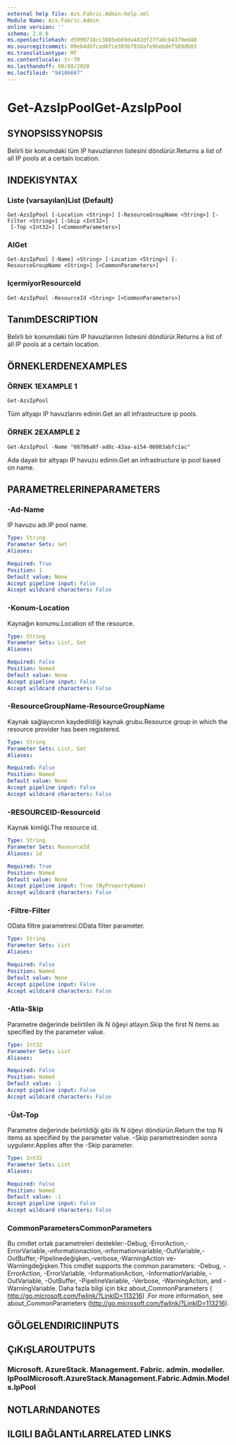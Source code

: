 ```yaml
---
external help file: Azs.Fabric.Admin-help.xml
Module Name: Azs.Fabric.Admin
online version: ''
schema: 2.0.0
ms.openlocfilehash: d5999718cc3085eb69da482df27fa0cb4379ed40
ms.sourcegitcommit: 09eb4dbfcad6fce303b793dafe9bebdef589db03
ms.translationtype: MT
ms.contentlocale: tr-TR
ms.lasthandoff: 08/08/2020
ms.locfileid: "94106667"
---
```

# <span data-ttu-id="99cc8-101">Get-AzsIpPool</span><span class="sxs-lookup"><span data-stu-id="99cc8-101">Get-AzsIpPool</span></span>

## <span data-ttu-id="99cc8-102">SYNOPSIS</span><span class="sxs-lookup"><span data-stu-id="99cc8-102">SYNOPSIS</span></span>
<span data-ttu-id="99cc8-103">Belirli bir konumdaki tüm IP havuzlarının listesini döndürür.</span><span class="sxs-lookup"><span data-stu-id="99cc8-103">Returns a list of all IP pools at a certain location.</span></span>

## <span data-ttu-id="99cc8-104">INDEKI</span><span class="sxs-lookup"><span data-stu-id="99cc8-104">SYNTAX</span></span>

### <span data-ttu-id="99cc8-105">Liste (varsayılan)</span><span class="sxs-lookup"><span data-stu-id="99cc8-105">List (Default)</span></span>
```
Get-AzsIpPool [-Location <String>] [-ResourceGroupName <String>] [-Filter <String>] [-Skip <Int32>]
 [-Top <Int32>] [<CommonParameters>]
```

### <span data-ttu-id="99cc8-106">Al</span><span class="sxs-lookup"><span data-stu-id="99cc8-106">Get</span></span>
```
Get-AzsIpPool [-Name] <String> [-Location <String>] [-ResourceGroupName <String>] [<CommonParameters>]
```

### <span data-ttu-id="99cc8-107">Içermiyor</span><span class="sxs-lookup"><span data-stu-id="99cc8-107">ResourceId</span></span>
```
Get-AzsIpPool -ResourceId <String> [<CommonParameters>]
```

## <span data-ttu-id="99cc8-108">Tanım</span><span class="sxs-lookup"><span data-stu-id="99cc8-108">DESCRIPTION</span></span>
<span data-ttu-id="99cc8-109">Belirli bir konumdaki tüm IP havuzlarının listesini döndürür.</span><span class="sxs-lookup"><span data-stu-id="99cc8-109">Returns a list of all IP pools at a certain location.</span></span>

## <span data-ttu-id="99cc8-110">ÖRNEKLERDEN</span><span class="sxs-lookup"><span data-stu-id="99cc8-110">EXAMPLES</span></span>

### <span data-ttu-id="99cc8-111">ÖRNEK 1</span><span class="sxs-lookup"><span data-stu-id="99cc8-111">EXAMPLE 1</span></span>
```
Get-AzsIpPool
```

<span data-ttu-id="99cc8-112">Tüm altyapı IP havuzlarını edinin.</span><span class="sxs-lookup"><span data-stu-id="99cc8-112">Get an all infrastructure ip pools.</span></span>

### <span data-ttu-id="99cc8-113">ÖRNEK 2</span><span class="sxs-lookup"><span data-stu-id="99cc8-113">EXAMPLE 2</span></span>
```
Get-AzsIpPool -Name "08786a0f-ad8c-43aa-a154-06083abfc1ac"
```

<span data-ttu-id="99cc8-114">Ada dayalı bir altyapı IP havuzu edinin.</span><span class="sxs-lookup"><span data-stu-id="99cc8-114">Get an infrastructure ip pool based on name.</span></span>

## <span data-ttu-id="99cc8-115">PARAMETRELERINE</span><span class="sxs-lookup"><span data-stu-id="99cc8-115">PARAMETERS</span></span>

### <span data-ttu-id="99cc8-116">-Ad</span><span class="sxs-lookup"><span data-stu-id="99cc8-116">-Name</span></span>
<span data-ttu-id="99cc8-117">IP havuzu adı.</span><span class="sxs-lookup"><span data-stu-id="99cc8-117">IP pool name.</span></span>

```yaml
Type: String
Parameter Sets: Get
Aliases:

Required: True
Position: 1
Default value: None
Accept pipeline input: False
Accept wildcard characters: False
```

### <span data-ttu-id="99cc8-118">-Konum</span><span class="sxs-lookup"><span data-stu-id="99cc8-118">-Location</span></span>
<span data-ttu-id="99cc8-119">Kaynağın konumu.</span><span class="sxs-lookup"><span data-stu-id="99cc8-119">Location of the resource.</span></span>

```yaml
Type: String
Parameter Sets: List, Get
Aliases:

Required: False
Position: Named
Default value: None
Accept pipeline input: False
Accept wildcard characters: False
```

### <span data-ttu-id="99cc8-120">-ResourceGroupName</span><span class="sxs-lookup"><span data-stu-id="99cc8-120">-ResourceGroupName</span></span>
<span data-ttu-id="99cc8-121">Kaynak sağlayıcının kaydedildiği kaynak grubu.</span><span class="sxs-lookup"><span data-stu-id="99cc8-121">Resource group in which the resource provider has been registered.</span></span>

```yaml
Type: String
Parameter Sets: List, Get
Aliases:

Required: False
Position: Named
Default value: None
Accept pipeline input: False
Accept wildcard characters: False
```

### <span data-ttu-id="99cc8-122">-RESOURCEID</span><span class="sxs-lookup"><span data-stu-id="99cc8-122">-ResourceId</span></span>
<span data-ttu-id="99cc8-123">Kaynak kimliği.</span><span class="sxs-lookup"><span data-stu-id="99cc8-123">The resource id.</span></span>

```yaml
Type: String
Parameter Sets: ResourceId
Aliases: id

Required: True
Position: Named
Default value: None
Accept pipeline input: True (ByPropertyName)
Accept wildcard characters: False
```

### <span data-ttu-id="99cc8-124">-Filtre</span><span class="sxs-lookup"><span data-stu-id="99cc8-124">-Filter</span></span>
<span data-ttu-id="99cc8-125">OData filtre parametresi.</span><span class="sxs-lookup"><span data-stu-id="99cc8-125">OData filter parameter.</span></span>

```yaml
Type: String
Parameter Sets: List
Aliases:

Required: False
Position: Named
Default value: None
Accept pipeline input: False
Accept wildcard characters: False
```

### <span data-ttu-id="99cc8-126">-Atla</span><span class="sxs-lookup"><span data-stu-id="99cc8-126">-Skip</span></span>
<span data-ttu-id="99cc8-127">Parametre değerinde belirtilen ilk N öğeyi atlayın.</span><span class="sxs-lookup"><span data-stu-id="99cc8-127">Skip the first N items as specified by the parameter value.</span></span>

```yaml
Type: Int32
Parameter Sets: List
Aliases:

Required: False
Position: Named
Default value: -1
Accept pipeline input: False
Accept wildcard characters: False
```

### <span data-ttu-id="99cc8-128">-Üst</span><span class="sxs-lookup"><span data-stu-id="99cc8-128">-Top</span></span>
<span data-ttu-id="99cc8-129">Parametre değerinde belirtildiği gibi ilk N öğeyi döndürün.</span><span class="sxs-lookup"><span data-stu-id="99cc8-129">Return the top N items as specified by the parameter value.</span></span>
<span data-ttu-id="99cc8-130">-Skip parametresinden sonra uygulanır.</span><span class="sxs-lookup"><span data-stu-id="99cc8-130">Applies after the -Skip parameter.</span></span>

```yaml
Type: Int32
Parameter Sets: List
Aliases:

Required: False
Position: Named
Default value: -1
Accept pipeline input: False
Accept wildcard characters: False
```

### <span data-ttu-id="99cc8-131">CommonParameters</span><span class="sxs-lookup"><span data-stu-id="99cc8-131">CommonParameters</span></span>
<span data-ttu-id="99cc8-132">Bu cmdlet ortak parametreleri destekler:-Debug,-ErrorAction,-ErrorVariable,-ınformationaction,-ınformationvariable,-OutVariable,-OutBuffer,-Pipelinedeğişken,-verbose,-WarningAction ve-Warningdeğişken.</span><span class="sxs-lookup"><span data-stu-id="99cc8-132">This cmdlet supports the common parameters: -Debug, -ErrorAction, -ErrorVariable, -InformationAction, -InformationVariable, -OutVariable, -OutBuffer, -PipelineVariable, -Verbose, -WarningAction, and -WarningVariable.</span></span> <span data-ttu-id="99cc8-133">Daha fazla bilgi için bkz about_CommonParameters ( http://go.microsoft.com/fwlink/?LinkID=113216) .</span><span class="sxs-lookup"><span data-stu-id="99cc8-133">For more information, see about_CommonParameters (http://go.microsoft.com/fwlink/?LinkID=113216).</span></span>

## <span data-ttu-id="99cc8-134">GÖLGELENDIRICI</span><span class="sxs-lookup"><span data-stu-id="99cc8-134">INPUTS</span></span>

## <span data-ttu-id="99cc8-135">ÇıKıŞLAR</span><span class="sxs-lookup"><span data-stu-id="99cc8-135">OUTPUTS</span></span>

### <span data-ttu-id="99cc8-136">Microsoft. AzureStack. Management. Fabric. admin. modeller. IpPool</span><span class="sxs-lookup"><span data-stu-id="99cc8-136">Microsoft.AzureStack.Management.Fabric.Admin.Models.IpPool</span></span>

## <span data-ttu-id="99cc8-137">NOTLARıNDA</span><span class="sxs-lookup"><span data-stu-id="99cc8-137">NOTES</span></span>

## <span data-ttu-id="99cc8-138">ILGILI BAĞLANTıLAR</span><span class="sxs-lookup"><span data-stu-id="99cc8-138">RELATED LINKS</span></span>
